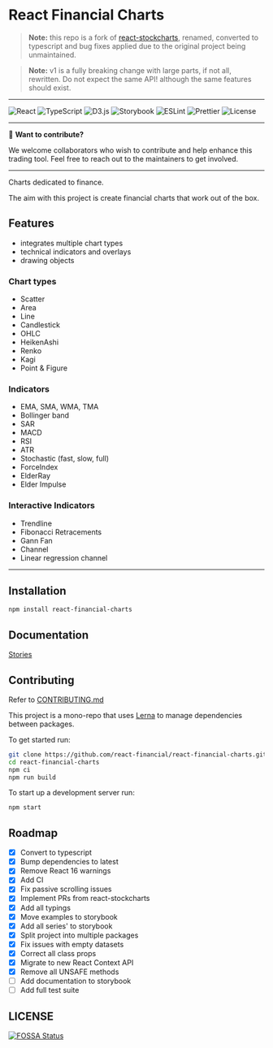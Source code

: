 # React Financial Charts

> **Note:** this repo is a fork of [react-stockcharts](https://github.com/rrag/react-stockcharts), renamed, converted to typescript and bug fixes applied due to the original project being unmaintained.

> **Note:** v1 is a fully breaking change with large parts, if not all, rewritten. Do not expect the same API! although the same features should exist.

---

![React](https://img.shields.io/badge/React-16%7C17%7C18%7C19-4B32C3?logo=react&logoColor=white)
![TypeScript](https://img.shields.io/badge/TypeScript-4.9.5-3178C6?logo=typescript&logoColor=white)
![D3.js](https://img.shields.io/badge/D3.js-2.9.1-E3FF00?logo=d3.js&logoColor=white)
![Storybook](https://img.shields.io/badge/Storybook-6.1.20-5B8CD6?logo=storybook&logoColor=white)
![ESLint](https://img.shields.io/badge/ESLint-8.40.0-61DAFB?logo=eslint&logoColor=white)
![Prettier](https://img.shields.io/badge/Prettier-2.8.8-FDE2C6?logo=prettier&logoColor=white)
![License](https://img.shields.io/badge/License-MIT-C0C0C0)

---

🚀 **Want to contribute?**

We welcome collaborators who wish to contribute and help enhance this trading tool. Feel free to reach out to the maintainers to get involved.

---
Charts dedicated to finance.

The aim with this project is create financial charts that work out of the box.

## Features

- integrates multiple chart types
- technical indicators and overlays
- drawing objects

### Chart types

- Scatter
- Area
- Line
- Candlestick
- OHLC
- HeikenAshi
- Renko
- Kagi
- Point & Figure

### Indicators

- EMA, SMA, WMA, TMA
- Bollinger band
- SAR
- MACD
- RSI
- ATR
- Stochastic (fast, slow, full)
- ForceIndex
- ElderRay
- Elder Impulse

### Interactive Indicators

- Trendline
- Fibonacci Retracements
- Gann Fan
- Channel
- Linear regression channel

---

## Installation

```sh
npm install react-financial-charts
```

## Documentation

[Stories](https://react-financial.github.io/react-financial-charts/)

## Contributing

Refer to [CONTRIBUTING.md](./CONTRIBUTING.md)

This project is a mono-repo that uses [Lerna](https://lerna.js.org/) to manage dependencies between packages.

To get started run:

```bash
git clone https://github.com/react-financial/react-financial-charts.git
cd react-financial-charts
npm ci
npm run build
```

To start up a development server run:

```bash
npm start
```

## Roadmap

- [x] Convert to typescript
- [x] Bump dependencies to latest
- [x] Remove React 16 warnings
- [x] Add CI
- [x] Fix passive scrolling issues
- [x] Implement PRs from react-stockcharts
- [x] Add all typings
- [x] Move examples to storybook
- [x] Add all series' to storybook
- [x] Split project into multiple packages
- [x] Fix issues with empty datasets
- [x] Correct all class props
- [x] Migrate to new React Context API
- [x] Remove all UNSAFE methods
- [ ] Add documentation to storybook
- [ ] Add full test suite

## LICENSE

[![FOSSA Status](https://app.fossa.com/api/projects/custom%2B13613%2Fgit%40github.com%3Areactivemarkets%2Freact-financial-charts.git.svg?type=large)](https://app.fossa.com/projects/custom%2B13613%2Fgit%40github.com%3Areactivemarkets%2Freact-financial-charts.git?ref=badge_large)
